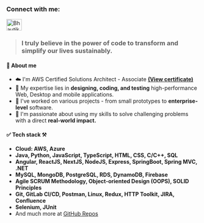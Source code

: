 <h3 align="left">Connect with me:</h3>
<p align="left">
<a href="https://www.linkedin.com/in/bhautik-koshiya/" target="blank"><img align="center" src="https://raw.githubusercontent.com/rahuldkjain/github-profile-readme-generator/master/src/images/icons/Social/linked-in-alt.svg" alt="Bhautik Koshiya" height="30" width="40" /></a>

</p>

> ### **I truly believe in the power of code to transform and simplify our lives sustainably.**

#### 👤 About me
- ☁️ I'm AWS Certified Solutions Architect - Associate [**(View certificate)**](https://www.credly.com/badges/17a06812-9ef3-4730-b60a-5226af4f5388)
- 🔬 My expertise lies in **designing, coding, and testing** high-performance Web, Desktop and mobile applications.
- 🦾 I've worked on various projects - from small prototypes to **enterprise-level** software.
- 🚀 I'm passionate about using my skills to solve challenging problems with a direct **real-world impact.**
  
#### ✅ Tech stack ⚒️
- **Cloud: AWS, Azure**
- **Java, Python, JavaScript, TypeScript, HTML, CSS, C/C++, SQL**
- **Angular, ReactJS, NextJS, NodeJS, Express, SpringBoot, Spring MVC, .NET**
- **MySQL, MongoDB, PostgreSQL, RDS, DynamoDB, Firebase**
- **Agile SCRUM Methodology, Object-oriented Design (OOPS), SOLID Principles**
- **Git, GitLab CI/CD, Postman, Linux, Redux, HTTP Toolkit, JIRA, Confluence**
- **Selenium, JUnit**
- And much more at [GitHub Repos](https://github.com/BhautikKoshiya?tab=repositories)